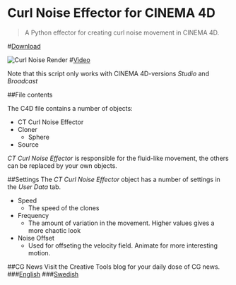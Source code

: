 Curl Noise Effector for CINEMA 4D
======================

>A Python effector for creating curl noise movement in CINEMA 4D.

#[Download](http://bit.ly/12fJiwe)

![Curl Noise Render](https://raw.github.com/CreativeTools/ct-curl-noise/master/screenshot.png)
#[Video](https://vimeo.com/65721379)

Note that this script only works with CINEMA 4D-versions _Studio_ and _Broadcast_

##File contents

The C4D file contains a number of objects:
* CT Curl Noise Effector
* Cloner
  * Sphere
* Source

_CT Curl Noise Effector_ is responsible for the fluid-like movement, the others can be replaced by your own objects.

##Settings
The _CT Curl Noise Effector_ object has a number of settings in the _User Data_ tab.

* Speed
    * The speed of the clones
* Frequency
    * The amount of variation in the movement. Higher values gives a more chaotic look
* Noise Offset
    * Used for offseting the velocity field. Animate for more interesting motion.

##CG News
Visit the Creative Tools blog for your daily dose of CG news.
###[English](http://translate.google.com/translate?js=n&sl=auto&tl=en&u=http://www.creativetools.se/blog/)
###[Swedish](http://www.creativetools.se/blog/)
